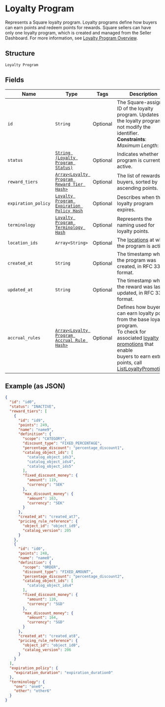 
# Loyalty Program

Represents a Square loyalty program. Loyalty programs define how buyers can earn points and redeem points for rewards.
Square sellers can have only one loyalty program, which is created and managed from the Seller Dashboard.
For more information, see [Loyalty Program Overview](https://developer.squareup.com/docs/loyalty/overview).

## Structure

`Loyalty Program`

## Fields

| Name | Type | Tags | Description |
|  --- | --- | --- | --- |
| `id` | `String` | Optional | The Square-assigned ID of the loyalty program. Updates to<br>the loyalty program do not modify the identifier.<br>**Constraints**: *Maximum Length*: `36` |
| `status` | [`String (Loyalty Program Status)`](../../doc/models/loyalty-program-status.md) | Optional | Indicates whether the program is currently active. |
| `reward_tiers` | [`Array<Loyalty Program Reward Tier Hash>`](../../doc/models/loyalty-program-reward-tier.md) | Optional | The list of rewards for buyers, sorted by ascending points. |
| `expiration_policy` | [`Loyalty Program Expiration Policy Hash`](../../doc/models/loyalty-program-expiration-policy.md) | Optional | Describes when the loyalty program expires. |
| `terminology` | [`Loyalty Program Terminology Hash`](../../doc/models/loyalty-program-terminology.md) | Optional | Represents the naming used for loyalty points. |
| `location_ids` | `Array<String>` | Optional | The [locations](entity:Location) at which the program is active. |
| `created_at` | `String` | Optional | The timestamp when the program was created, in RFC 3339 format. |
| `updated_at` | `String` | Optional | The timestamp when the reward was last updated, in RFC 3339 format. |
| `accrual_rules` | [`Array<Loyalty Program Accrual Rule Hash>`](../../doc/models/loyalty-program-accrual-rule.md) | Optional | Defines how buyers can earn loyalty points from the base loyalty program.<br>To check for associated [loyalty promotions](entity:LoyaltyPromotion) that enable<br>buyers to earn extra points, call [ListLoyaltyPromotions](api-endpoint:Loyalty-ListLoyaltyPromotions). |

## Example (as JSON)

```json
{
  "id": "id0",
  "status": "INACTIVE",
  "reward_tiers": [
    {
      "id": "id9",
      "points": 249,
      "name": "name9",
      "definition": {
        "scope": "CATEGORY",
        "discount_type": "FIXED_PERCENTAGE",
        "percentage_discount": "percentage_discount1",
        "catalog_object_ids": [
          "catalog_object_ids3",
          "catalog_object_ids4",
          "catalog_object_ids5"
        ],
        "fixed_discount_money": {
          "amount": 119,
          "currency": "SEK"
        },
        "max_discount_money": {
          "amount": 163,
          "currency": "SEK"
        }
      },
      "created_at": "created_at7",
      "pricing_rule_reference": {
        "object_id": "object_id9",
        "catalog_version": 205
      }
    },
    {
      "id": "id0",
      "points": 248,
      "name": "name0",
      "definition": {
        "scope": "ORDER",
        "discount_type": "FIXED_AMOUNT",
        "percentage_discount": "percentage_discount2",
        "catalog_object_ids": [
          "catalog_object_ids4"
        ],
        "fixed_discount_money": {
          "amount": 120,
          "currency": "SGD"
        },
        "max_discount_money": {
          "amount": 164,
          "currency": "SGD"
        }
      },
      "created_at": "created_at8",
      "pricing_rule_reference": {
        "object_id": "object_id0",
        "catalog_version": 206
      }
    }
  ],
  "expiration_policy": {
    "expiration_duration": "expiration_duration0"
  },
  "terminology": {
    "one": "one0",
    "other": "other6"
  }
}
```

